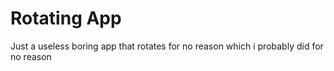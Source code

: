 # Rotating App

Just a useless boring app that rotates for no reason which i probably did for no reason

